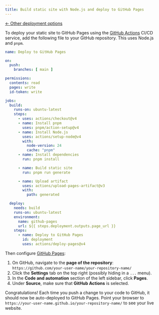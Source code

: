 ```yaml
---
title: Build static site with Node.js and deploy to GitHub Pages
---
```


[← Other deployment options](/guide/cli-deploy-production/#deploy-static-site-with-ci%2Fcd)

To deploy your static site to GitHub Pages using the [GitHub Actions](https://docs.github.com/en/actions) CI/CD service, add the following file to your GitHub repository. This uses Node.js and `pnpm`.

```yaml title=.github/workflows/deploy.yml
name: Deploy to GitHub Pages

on:
  push:
    branches: [ main ]

permissions:
  contents: read
  pages: write
  id-token: write

jobs:
  build:
    runs-on: ubuntu-latest
    steps:
      - uses: actions/checkout@v4
      - name: Install pnpm
        uses: pnpm/action-setup@v4
      - name: Install Node.js
        uses: actions/setup-node@v4
        with:
          node-version: 24
          cache: "pnpm"
      - name: Install dependencies
        run: pnpm install

      - name: Build static site
        run: pnpm run generate

      - name: Upload artifact
        uses: actions/upload-pages-artifact@v3
        with:
          path: generated

  deploy:
    needs: build
    runs-on: ubuntu-latest
    environment:
      name: github-pages
      url: ${{ steps.deployment.outputs.page_url }}
    steps:
      - name: Deploy to GitHub Pages
        id: deployment
        uses: actions/deploy-pages@v4
```

Then configure [GitHub Pages](https://docs.github.com/en/pages/getting-started-with-github-pages/configuring-a-publishing-source-for-your-github-pages-site#publishing-with-a-custom-github-actions-workflow):

1. On GitHub, navigate to the **page of the repository**: `https://github.com/your-user-name/your-repository-name/`
2. Click the **Settings** tab on the top right (possibly hiding in a `...` menu).
3. In the **Code and automation** section of the left sidebar, click **Pages**.
4. Under **Source**, make sure that **GitHub Actions** is selected.

Congratulations! Each time you push a change to your code to GitHub, it should now be auto-deployed to GitHub Pages. Point your browser to `https://your-user-name.github.io/your-repository-name/` to see your live website.
